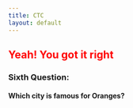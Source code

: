 ```yaml
---
title: CTC
layout: default
---
```

<h2 style="color: red">Yeah! You got it right</h2>
<h3>Sixth Question:</h3>
<h4>Which city is famous for Oranges?</h4>